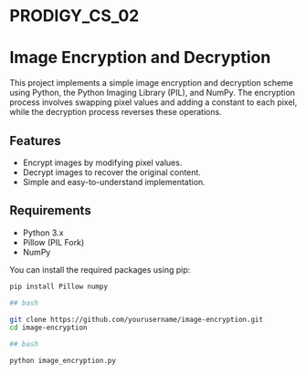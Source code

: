 # PRODIGY_CS_02

# Image Encryption and Decryption

This project implements a simple image encryption and decryption scheme using Python, the Python Imaging Library (PIL), and NumPy. The encryption process involves swapping pixel values and adding a constant to each pixel, while the decryption process reverses these operations.

## Features

- Encrypt images by modifying pixel values.
- Decrypt images to recover the original content.
- Simple and easy-to-understand implementation.

## Requirements

- Python 3.x
- Pillow (PIL Fork)
- NumPy

You can install the required packages using pip:

```bash
pip install Pillow numpy

## bash

git clone https://github.com/yourusername/image-encryption.git
cd image-encryption

## bash

python image_encryption.py
